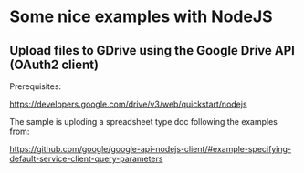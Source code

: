 # Some nice examples with NodeJS

## Upload files to GDrive using the Google Drive API (OAuth2 client)

Prerequisites:

https://developers.google.com/drive/v3/web/quickstart/nodejs

The sample is uploding a spreadsheet type doc following the examples from:

https://github.com/google/google-api-nodejs-client/#example-specifying-default-service-client-query-parameters

